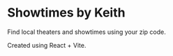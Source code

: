 # Showtimes by Keith

Find local theaters and showtimes using your zip code.

Created using React + Vite.
